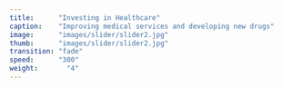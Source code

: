 ```yaml
---
title:      "Investing in Healthcare"
caption:    "Improving medical services and developing new drugs"
image:      "images/slider/slider2.jpg"
thumb:      "images/slider/slider2.jpg"
transition: "fade"
speed:      "300"
weight:       "4"
---
```

